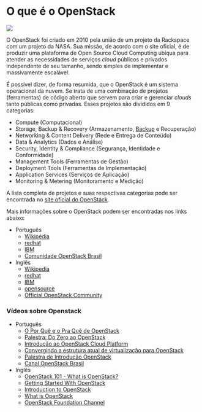 # O que é o OpenStack

[![](https://cdn.worldvectorlogo.com/logos/openstack.svg)](https://www.openstack.org/)

O OpenStack foi criado em 2010 pela união de um projeto da Rackspace com um projeto da NASA. Sua missão, de acordo com o site oficial, é de produzir uma plataforma de Open Source Cloud Computing ubíqua para atender as necessidades de serviços *cloud* públicos e privados independente de seu tamanho, sendo simples de implementar e massivamente escalável. 

É possível dizer, de forma resumida, que o OpenStack é um sistema operacional da nuvem. Se trata de uma combinação de projetos (ferramentas) de código aberto que servem para criar e gerenciar *clouds* tanto públicas como privadas. Esses projetos são divididos em 9 categorias:

* Compute (Computacional)
* Storage, Backup & Recovery (Armazenamento, [Backup](https://pt.wikipedia.org/wiki/C%C3%B3pia_de_seguran%C3%A7a) e Recuperação)
* Networking & Content Delivery (Rede e Entrega de Conteúdo)
* Data & Analytics (Dados e Análise)
* Security, Identity & Compliance (Segurança, Identidade e Conformidade)
* Management Tools (Ferramentas de Gestão)
* Deployment Tools (Ferramentas de Implementação)
* Application Services (Serviços de Aplicação)
* Monitoring & Metering (Monitoramento e Medição)

A lista completa de projetos e suas respectivas categorias pode ser encontrada no [site oficial do OpenStack](https://www.openstack.org/software/project-navigator/).

Mais informações sobre o OpenStack podem ser encontradas nos links abaixo:

* Português
  * [Wikipédia](https://pt.wikipedia.org/wiki/Openstack)
  * [redhat](https://www.redhat.com/pt-br/topics/openstack)
  * [IBM](https://www.ibm.com/developerworks/br/cloud/library/cl-openstack-cloud/index.html)
  * [Comunidade OpenStack Brasil](http://www.openstackbr.com.br/)
* Inglês
  * [Wikipedia](https://en.wikipedia.org/wiki/OpenStack)
  * [redhat](https://www.redhat.com/en/topics/openstack)
  * [IBM](https://www.ibm.com/blogs/cloud-computing/2014/08/quick-overview-openstack-technology/)
  * [opensource](https://opensource.com/resources/what-is-openstack)
  * [Official OpenStack Community](https://www.openstack.org/community/)
  
### Vídeos sobre Openstack

* Português
  * [O Por Quê e o Pra Quê de OpenStack](https://www.youtube.com/watch?v=wDva0EJ7JO0)
  * [Palestra: Do Zero ao OpenStack](https://www.youtube.com/watch?v=M8txc5-NGMQ)
  * [Introdução ao OpenStack Cloud Platform](https://www.youtube.com/watch?v=7Z1sjc1cXFo)
  * [Convergindo a estrutura atual de virtualização para OpenStack](https://www.youtube.com/watch?v=_B--i9j4LjM)
  * [Palestra de Introdução OpenStack](https://www.youtube.com/watch?v=SlXT41hrGMM)
  * [Canal OpenStack Brasil](https://www.youtube.com/channel/UC4bH5DEz_c_syBrosklnknQ/videos)
* Inglês
  * [OpenStack 101 - What is OpenStack?](https://www.youtube.com/watch?v=Qz5gyDenqTI)
  * [Getting Started With OpenStack](https://www.youtube.com/watch?v=-xsvYo0_cZg)
  * [Introduction to OpenStack](https://www.youtube.com/watch?v=idyiZAz1PK8)
  * [What is OpenStack](https://www.youtube.com/watch?v=Kfj5XiNdJN0)
  * [OpenStack Foundation Channel](https://www.youtube.com/channel/UCQ74G2gKXdpwZkXEsclzcrA)
  

